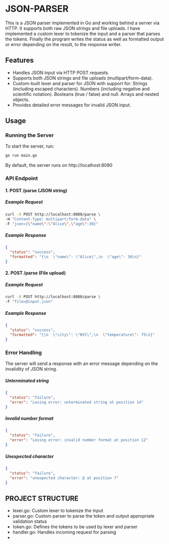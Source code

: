 # JSON-PARSER
This is a JSON parser implemented in Go and working behind a server via HTTP. It supports both raw JSON strings and file uploads. I have implemented a custom lexer to tokenize the input and a parser that parses the tokens. Finally the program writes the status as well as formatted output or error depending on the result, to the response writer.

## Features
- Handles JSON input via HTTP POST requests.
- Supports both JSON strings and file uploads (multipart/form-data).
- Custom-built lexer and parser for JSON with support for:
  Strings (including escaped characters).
  Numbers (including negative and scientific notation).
  Booleans (true / false) and null.
  Arrays and nested objects.
- Provides detailed error messages for invalid JSON input.

## Usage
### Running the Server
To start the server, run:
```bash
go run main.go
```
By default, the server runs on http://localhost:8080

### API Endpoint
#### 1. POST /parse (JSON string)

##### Example Request
```bash
curl -X POST http://localhost:8080/parse \
-H "Content-Type: multipart/form-data" \
-F "json={\"name\":\"Alice\",\"age\":30}"
```
##### Example Response
```json
{
  "status": "success",
  "formatted": "{\n  \"name\": \"Alice\",\n  \"age\": 30\n}"
}
```

#### 2. POST /parse (File upload)
##### Example Request
```bash
curl -X POST http://localhost:8080/parse \
-F "file=@input.json"
```
##### Example Response
```json
{
  "status": "success",
  "formatted": "{\n  \"city\": \"NYC\",\n  \"temperature\": 75\n}"
}
```

### Error Handling
The server will send a response with an error message depending on the invalidity of JSON string.

##### Unterminated string
```json
{
  "status": "failure",
  "error": "Lexing error: unterminated string at position 14"
}
```

##### Invalid number format
```json
{
  "status": "failure",
  "error": "Lexing error: invalid number format at position 12"
}
```
##### Unexpected character
```json
{
  "status": "failure",
  "error": "unexpected character: @ at position 7"
}
```

## PROJECT STRUCTURE
- lexer.go: Custom lexer to tokenize the input
- parser.go: Custom parser to parse the token and output appropriate validation status
- token.go: Defines the tokens to be used by lexer and parser
- handler.go: Handles incoming request for parsing
- 
